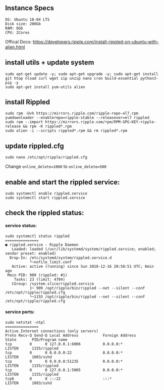 
## Instance Specs
```
OS: Ubuntu 18-04 LTS
Disk size: 200Gb
RAM: 8Gb
CPU: 2Cores
```

Offical Docs: https://developers.ripple.com/install-rippled-on-ubuntu-with-alien.html

## install utils + update system

```
sudo apt-get update -y; sudo apt-get upgrade -y; sudo apt-get install git htop nload curl wget zip unzip nano cron build-essential python3-pip -y
sudo apt-get install yum-utils alien
```

## install Rippled

```
sudo rpm -Uvh https://mirrors.ripple.com/ripple-repo-el7.rpm
yumdownloader --enablerepo=ripple-stable --releasever=el7 rippled
sudo rpm --import https://mirrors.ripple.com/rpm/RPM-GPG-KEY-ripple-release && rpm -K rippled*.rpm
sudo alien -i --scripts rippled*.rpm && rm rippled*.rpm

```


## update rippled.cfg

```
sudo nano /etc/opt/ripple/rippled.cfg
```
Change `online_delete=1000` to `online_delete=500`

## enable and start the rippled service:
```commandline
sudo systemctl enable rippled.service
sudo systemctl start rippled.service
```

## check the rippled status:
#### service status:
```commandline
sudo systemctl status rippled
===============
● rippled.service - Ripple Daemon
   Loaded: loaded (/usr/lib/systemd/system/rippled.service; enabled; vendor preset: enabled)
  Drop-In: /etc/systemd/system/rippled.service.d
           └─nofile_limit.conf
   Active: active (running) since Sun 2018-12-16 20:58:51 UTC; 6min ago
 Main PID: 909 (rippled: #1)
    Tasks: 23 (limit: 4704)
   CGroup: /system.slice/rippled.service
           ├─ 909 /opt/ripple/bin/rippled --net --silent --conf /etc/opt/ripple/rippled.cfg
           └─1155 /opt/ripple/bin/rippled --net --silent --conf /etc/opt/ripple/rippled.cfg

```
#### service ports:
```commandline
sudo netstat -ntpl
===============
Active Internet connections (only servers)
Proto Recv-Q Send-Q Local Address           Foreign Address         State       PID/Program name    
tcp        0      0 127.0.0.1:6006          0.0.0.0:*               LISTEN      1155/rippled        
tcp        0      0 0.0.0.0:22              0.0.0.0:*               LISTEN      1003/sshd           
tcp        0      0 0.0.0.0:51235           0.0.0.0:*               LISTEN      1155/rippled        
tcp        0      0 127.0.0.1:5005          0.0.0.0:*               LISTEN      1155/rippled        
tcp6       0      0 :::22                   :::*                    LISTEN      1003/sshd     

```
